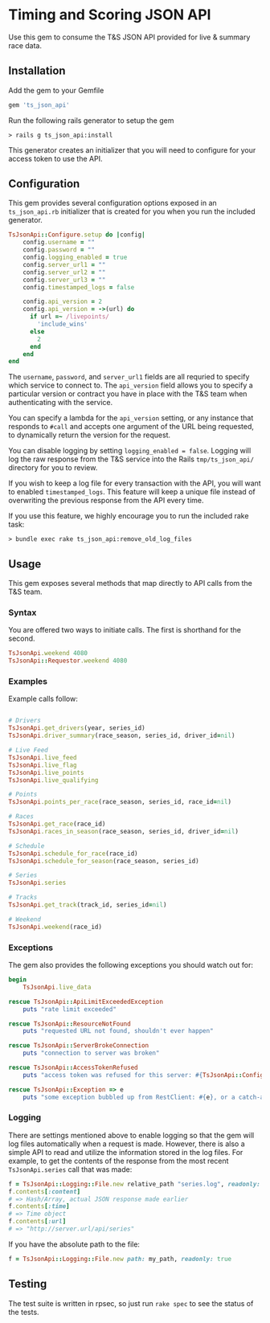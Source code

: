 # Timing and Scoring JSON API

Use this gem to consume the T&S JSON API provided for live & summary race data.

## Installation

Add the gem to your Gemfile

```ruby
gem 'ts_json_api'
```

Run the following rails generator to setup the gem

	> rails g ts_json_api:install

This generator creates an initializer that you will need to configure for your access token to use the API.

## Configuration

This gem provides several configuration options exposed in an `ts_json_api.rb` initializer that is created for you when you run the included generator.

```ruby
TsJsonApi::Configure.setup do |config|
	config.username = ""
	config.password = ""
	config.logging_enabled = true
	config.server_url1 = ""
	config.server_url2 = ""
	config.server_url3 = ""
	config.timestamped_logs = false

	config.api_version = 2
	config.api_version = ->(url) do
	  if url =~ /livepoints/
	    'include_wins'
	  else
	    2
	  end
	end
end
```

The `username`, `password`, and `server_url1` fields are all requried to specify which service to connect to.  The `api_version` field allows you to specify a particular version or contract you have in place with the T&S team when authenticating with the service.

You can specify a lambda for the `api_version` setting, or any instance that responds to `#call` and accepts one argument of the URL being requested, to dynamically return the version for the request.

You can disable logging by setting `logging_enabled = false`. Logging will log the raw response from the T&S service into the Rails `tmp/ts_json_api/` directory for you to review.

If you wish to keep a log file for every transaction with the API, you will want to enabled `timestamped_logs`.  This feature will keep a unique file instead of overwriting the previous response from the API every time.

If you use this feature, we highly encourage you to run the included rake task:

```shell
> bundle exec rake ts_json_api:remove_old_log_files
```

## Usage

This gem exposes several methods that map directly to API calls from the T&S team.  

### Syntax

You are offered two ways to initiate calls. The first is shorthand for the second.

```ruby
TsJsonApi.weekend 4080
TsJsonApi::Requestor.weekend 4080
```

### Examples
Example calls follow:

```ruby

# Drivers
TsJsonApi.get_drivers(year, series_id)
TsJsonApi.driver_summary(race_season, series_id, driver_id=nil)

# Live Feed
TsJsonApi.live_feed
TsJsonApi.live_flag
TsJsonApi.live_points
TsJsonApi.live_qualifying

# Points
TsJsonApi.points_per_race(race_season, series_id, race_id=nil)

# Races
TsJsonApi.get_race(race_id)
TsJsonApi.races_in_season(race_season, series_id, driver_id=nil)

# Schedule
TsJsonApi.schedule_for_race(race_id)
TsJsonApi.schedule_for_season(race_season, series_id)

# Series
TsJsonApi.series

# Tracks
TsJsonApi.get_track(track_id, series_id=nil)

# Weekend
TsJsonApi.weekend(race_id)
```

### Exceptions

The gem also provides the following exceptions you should watch out for:

```ruby
begin
	TsJsonApi.live_data

rescue TsJsonApi::ApiLimitExceededException
	puts "rate limit exceeded"

rescue TsJsonApi::ResourceNotFound
	puts "requested URL not found, shouldn't ever happen"

rescue TsJsonApi::ServerBrokeConnection
	puts "connection to server was broken"

rescue TsJsonApi::AccessTokenRefused
	puts "access token was refused for this server: #{TsJsonApi::Configure.server_url}"

rescue TsJsonApi::Exception => e
	puts "some exception bubbled up from RestClient: #{e}, or a catch-all for all TsJsonApi exceptions"
```

### Logging

There are settings mentioned above to enable logging so that the gem will log files automatically when a request is made. However, there is also a simple API to read and utilize the information stored in the log files.  For example, to get the contents of the response from the most recent `TsJsonApi.series` call that was made:

```ruby
f = TsJsonApi::Logging::File.new relative_path "series.log", readonly: true
f.contents[:content]
# => Hash/Array, actual JSON response made earlier
f.contents[:time]
# => Time object
f.contents[:url]
# => "http://server.url/api/series"
```

If you have the absolute path to the file:

```ruby
f = TsJsonApi::Logging::File.new path: my_path, readonly: true
```

## Testing
The test suite is written in rpsec, so just run `rake spec` to see the status of the tests.
